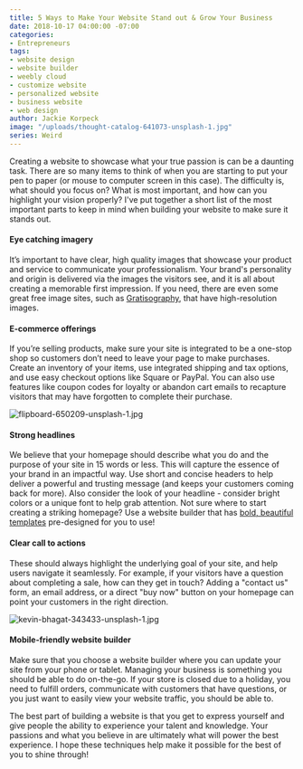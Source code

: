 ```yaml
---
title: 5 Ways to Make Your Website Stand out & Grow Your Business
date: 2018-10-17 04:00:00 -07:00
categories:
- Entrepreneurs
tags:
- website design
- website builder
- weebly cloud
- customize website
- personalized website
- business website
- web design
author: Jackie Korpeck
image: "/uploads/thought-catalog-641073-unsplash-1.jpg"
series: Weird
---
```


Creating a website to showcase what your true passion is can be a daunting task. There are so many items to think of when you are starting to put your pen to paper (or mouse to computer screen in this case). The difficulty is, what should you focus on? What is most important, and how can you highlight your vision properly? I've put together a short list of the most important parts to keep in mind when building your website to make sure it stands out. 
 
#### Eye catching imagery  

It’s important to have clear, high quality images that showcase your product and service to communicate your professionalism. Your brand's personality and origin is delivered via the images the visitors see, and it is all about creating a memorable first impression. If you need, there are even some great free image sites, such as [Gratisography](https://gratisography.com/), that have high-resolution images. 
 
#### E-commerce offerings

If you’re selling products, make sure your site is integrated to be a one-stop shop so customers don’t need to leave your page to make purchases. Create an inventory of your items, use integrated shipping and tax options, and use easy checkout options like Square or PayPal. You can also use features like coupon codes for loyalty or abandon cart emails to recapture visitors that may have forgotten to complete their purchase.

![flipboard-650209-unsplash-1.jpg](/uploads/flipboard-650209-unsplash-1.jpg)

#### Strong headlines 

We believe that your homepage should describe what you do and the purpose of your site in 15 words or less. This will capture the essence of your brand in an impactful way. Use short and concise headers to help deliver a powerful and trusting message (and keeps your customers coming back for more). Also consider the look of your headline - consider bright colors or a unique font to help grab attention. Not sure where to start creating a striking homepage? Use a website builder that has [bold, beautiful templates](https://www.weebly.com/themes) pre-designed for you to use!

#### Clear call to actions

These should always highlight the underlying goal of your site, and help users navigate it seamlessly. For example, if your visitors have a question about completing a sale, how can they get in touch? Adding a "contact us" form, an email address, or a direct "buy now" button on your homepage can point your customers in the right direction.

![kevin-bhagat-343433-unsplash-1.jpg](/uploads/kevin-bhagat-343433-unsplash-1.jpg)

#### Mobile-friendly website builder

Make sure that you choose a website builder where you can update your site from your phone or tablet. Managing your business is something you should be able to do on-the-go. If your store is closed due to a holiday, you need to fulfill orders, communicate with customers that have questions, or you just want to easily view your website traffic, you should be able to. 
 
The best part of building a website is that you get to express yourself and give people the ability to experience your talent and knowledge. Your passions and what you believe in are ultimately what will power the best experience. I hope these techniques help make it possible for the best of you to shine through! 